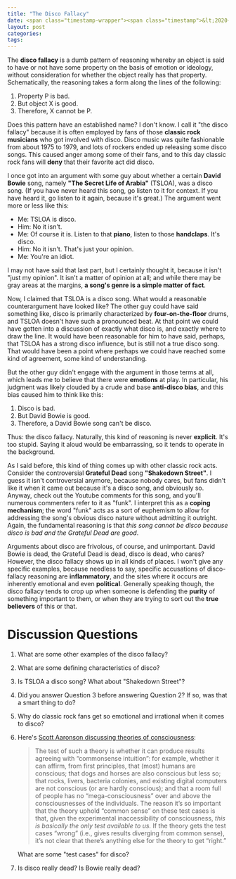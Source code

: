 ```yaml
---
title: "The Disco Fallacy"
date: <span class="timestamp-wrapper"><span class="timestamp">&lt;2020-02-28 Fri&gt;</span></span>
layout: post
categories:
tags:
---
```

The **disco fallacy** is a dumb pattern of reasoning whereby an object is said to have or not have some property on the basis of emotion or ideology, without consideration for whether the object really has that property. Schematically, the reasoning takes a form along the lines of the following:

1.  Property P is bad.
2.  But object X is good.
3.  Therefore, X cannot be P.

Does this pattern have an established name? I don't know. I call it "the disco fallacy" because it is often employed by fans of those **classic rock musicians** who got involved with disco. Disco music was quite fashionable from about 1975 to 1979, and lots of rockers ended up releasing some disco songs. This caused anger among some of their fans, and to this day classic rock fans will **deny** that their favorite act did disco.

I once got into an argument with some guy about whether a certain **David Bowie** song, namely **"The Secret Life of Arabia"** (TSLOA), was a disco song. (If you have never heard this song, go listen to it for context. If you have heard it, go listen to it again, because it's great.) The argument went more or less like this:

-   Me: TSLOA is disco.
-   Him: No it isn't.
-   Me: Of course it is. Listen to that **piano**, listen to those **handclaps**. It's disco.
-   Him: No it isn't. That's just your opinion.
-   Me: You're an idiot.

I may not have said that last part, but I certainly thought it, because it isn't "just my opinion". It isn't a matter of opinion at all; and while there may be gray areas at the margins, **a song's genre is a simple matter of fact**.

Now, I claimed that TSLOA is a disco song. What would a reasonable counterargument have looked like? The other guy could have said something like, disco is primarily characterized by **four-on-the-floor** drums, and TSLOA doesn't have such a pronounced beat. At that point we could have gotten into a discussion of exactly what disco is, and exactly where to draw the line. It would have been reasonable for him to have said, perhaps, that TSLOA has a strong disco influence, but is still not a true disco song. That would have been a point where perhaps we could have reached some kind of agreement, some kind of understanding.

But the other guy didn't engage with the argument in those terms at all, which leads me to believe that there were **emotions** at play. In particular, his judgment was likely clouded by a crude and base **anti-disco bias**, and this bias caused him to think like this:

1.  Disco is bad.
2.  But David Bowie is good.
3.  Therefore, a David Bowie song can't be disco.

Thus: the disco fallacy. Naturally, this kind of reasoning is never **explicit**. It's too stupid. Saying it aloud would be embarrassing, so it tends to operate in the background.

As I said before, this kind of thing comes up with other classic rock acts. Consider the controversial **Grateful Dead** song **"Shakedown Street"**. I guess it isn't controversial anymore, because nobody cares, but fans didn't like it when it came out because it's a disco song, and obviously so. Anyway, check out the Youtube comments for this song, and you'll numerous commenters refer to it as "funk". I interpret this as a **coping mechanism**; the word "funk" acts as a sort of euphemism to allow for addressing the song's obvious disco nature without admitting it outright. Again, the fundamental reasoning is that *this song cannot be disco because disco is bad and the Grateful Dead are good*.

Arguments about disco are frivolous, of course, and unimportant. David Bowie is dead, the Grateful Dead is dead, disco is dead, who cares? However, the disco fallacy shows up in all kinds of places. I won't give any specific examples, because needless to say, specific accusations of disco-fallacy reasoning are **inflammatory**, and the sites where it occurs are inherently emotional and even **political**. Generally speaking though, the disco fallacy tends to crop up when someone is defending the **purity** of something important to them, or when they are trying to sort out the **true believers** of this or that.


# Discussion Questions

1.  What are some other examples of the disco fallacy?
2.  What are some defining characteristics of disco?
3.  Is TSLOA a disco song? What about "Shakedown Street"?
4.  Did you answer Question 3 before answering Question 2? If so, was that a smart thing to do?
5.  Why do classic rock fans get so emotional and irrational when it comes to disco?
6.  Here's [Scott Aaronson discussing theories of consciousness](https://www.scottaaronson.com/blog/?p=1799):

    > The test of such a theory is whether it can produce results agreeing with “commonsense intuition”: for example, whether it can affirm, from first principles, that (most) humans are conscious; that dogs and horses are also conscious but less so; that rocks, livers, bacteria colonies, and existing digital computers are not conscious (or are hardly conscious); and that a room full of people has no “mega-consciousness” over and above the consciousnesses of the individuals. The reason it’s so important that the theory uphold “common sense” on these test cases is that, given the experimental inaccessibility of consciousness, *this is basically the only test available to us.* If the theory gets the test cases “wrong” (i.e., gives results diverging from common sense), it’s not clear that there’s anything else for the theory to get “right.”

    What are some "test cases" for disco?
7.  Is disco really dead? Is Bowie really dead?
